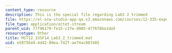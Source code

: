 ```yaml
---
content_type: resource
description: This is the special file regarding Lab3 2 trimmed
file: https://ol-ocw-studio-app-qa.s3.amazonaws.com/courses/12-335-experimental-atmospheric-chemistry-fall-2014/e58756444d4280ea742fae74ac887485_MIT12_335F14_Lab3_2_trimmed.mat
file_type: application/octet-stream
parent_uid: 77f96179-fe15-c37e-d905-4776f8ba1da5
resourcetype: Other
title: MIT12_335F14_Lab3_2_trimmed.mat
uid: e5875644-4d42-80ea-742f-ae74ac887485
---
```

